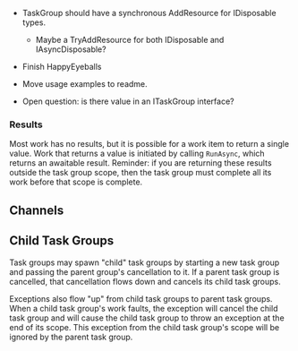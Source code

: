 - TaskGroup should have a synchronous AddResource for IDisposable types.
  - Maybe a TryAddResource for both IDisposable and IAsyncDisposable?
- Finish HappyEyeballs
- Move usage examples to readme.

- Open question: is there value in an ITaskGroup interface?


### Results

Most work has no results, but it is possible for a work item to return a single value.
Work that returns a value is initiated by calling `RunAsync`, which returns an awaitable result.
Reminder: if you are returning these results outside the task group scope, then the task group must complete all its work before that scope is complete.

## Channels

## Child Task Groups

Task groups may spawn "child" task groups by starting a new task group and passing the parent group's cancellation to it. If a parent task group is cancelled, that cancellation flows down and cancels its child task groups.

Exceptions also flow "up" from child task groups to parent task groups.
When a child task group's work faults, the exception will cancel the child task group and will cause the child task group to throw an exception at the end of its scope.
This exception from the child task group's scope will be ignored by the parent task group.
